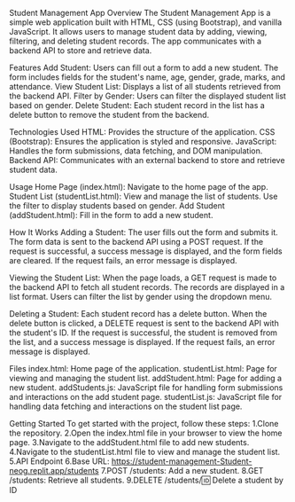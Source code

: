 Student Management App
Overview
The Student Management App is a simple web application built with HTML, CSS (using Bootstrap), and vanilla JavaScript. It allows users to manage student data by adding, viewing, filtering, and deleting student records. The app communicates with a backend API to store and retrieve data.

Features
Add Student: Users can fill out a form to add a new student. The form includes fields for the student's name, age, gender, grade, marks, and attendance.
View Student List: Displays a list of all students retrieved from the backend API.
Filter by Gender: Users can filter the displayed student list based on gender.
Delete Student: Each student record in the list has a delete button to remove the student from the backend.

Technologies Used
HTML: Provides the structure of the application.
CSS (Bootstrap): Ensures the application is styled and responsive.
JavaScript: Handles the form submissions, data fetching, and DOM manipulation.
Backend API: Communicates with an external backend to store and retrieve student data.

Usage
Home Page (index.html): Navigate to the home page of the app.
Student List (studentList.html): View and manage the list of students. Use the filter to display students based on gender.
Add Student (addStudent.html): Fill in the form to add a new student.

How It Works
Adding a Student:
The user fills out the form and submits it.
The form data is sent to the backend API using a POST request.
If the request is successful, a success message is displayed, and the form fields are cleared.
If the request fails, an error message is displayed.

Viewing the Student List:
When the page loads, a GET request is made to the backend API to fetch all student records.
The records are displayed in a list format.
Users can filter the list by gender using the dropdown menu.

Deleting a Student:
Each student record has a delete button.
When the delete button is clicked, a DELETE request is sent to the backend API with the student's ID.
If the request is successful, the student is removed from the list, and a success message is displayed.
If the request fails, an error message is displayed.

Files
index.html: Home page of the application.
studentList.html: Page for viewing and managing the student list.
addStudent.html: Page for adding a new student.
addStudents.js: JavaScript file for handling form submissions and interactions on the add student page.
studentList.js: JavaScript file for handling data fetching and interactions on the student list page.

Getting Started
To get started with the project, follow these steps:
1.Clone the repository.
2.Open the index.html file in your browser to view the home page.
3.Navigate to the addStudent.html file to add new students.
4.Navigate to the studentList.html file to view and manage the student list.
5.API Endpoint
6.Base URL: https://student-management-Student-neog.replit.app/students
7.POST /students: Add a new student.
8.GET /students: Retrieve all students.
9.DELETE /students/:id: Delete a student by ID

